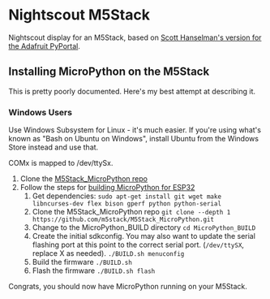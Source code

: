 # Nightscout M5Stack
Nightscout display for an M5Stack, based on [Scott Hanselman's version for the Adafruit PyPortal](https://github.com/shanselman/NightscoutPyPortal).

## Installing MicroPython on the M5Stack
This is pretty poorly documented. Here's my best attempt at describing it.

### Windows Users
Use Windows Subsystem for Linux - it's much easier. If you're using what's known as "Bash on Ubuntu on Windows", install Ubuntu from the Windows Store instead and use that.

COMx is mapped to /dev/ttySx.

1. Clone the [M5Stack_MicroPython repo](https://github.com/m5stack/M5Stack_MicroPython)
2. Follow the steps for [building MicroPython for ESP32](https://github.com/loboris/MicroPython_ESP32_psRAM_LoBo/wiki/build)
    1. Get dependencies:
       `sudo apt-get install git wget make libncurses-dev flex bison gperf python python-serial`
    2. Clone the M5Stack_MicroPython repo
       `git clone --depth 1 https://github.com/m5stack/M5Stack_MicroPython.git`
    3. Change to the MicroPython_BUILD directory
       `cd MicroPython_BUILD`
    4. Create the initial sdkconfig. You may also want to update the serial flashing port at this point to the correct serial port. (`/dev/ttySX`, replace X as needed).
      `./BUILD.sh menuconfig`
    5. Build the firmware
      `./BUILD.sh`
    6. Flash the firmware
      `./BUILD.sh flash`

Congrats, you should now have MicroPython running on your M5Stack.